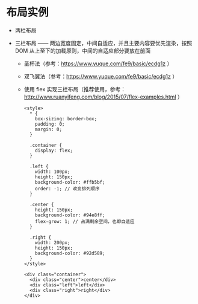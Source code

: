 # 布局实例

- 两栏布局
- 三栏布局 —— 两边宽度固定，中间自适应，并且主要内容要优先渲染，按照 DOM 从上至下的加载原则，中间的自适应部分要放在前面

  - 圣杯法（参考：https://www.yuque.com/fe9/basic/ecdg1z ）
  - 双飞翼法（参考：https://www.yuque.com/fe9/basic/ecdg1z ）
  - 使用 flex 实现三栏布局（推荐使用，参考：http://www.ruanyifeng.com/blog/2015/07/flex-examples.html ）

    ```
    <style>
      * {
        box-sizing: border-box;
        padding: 0;
        margin: 0;
      }

      .container {
        display: flex;
      }

      .left {
        width: 100px;
        height: 150px;
        background-color: #ffb5bf;
        order: -1; // 改变排列顺序
      }

      .center {
        height: 150px;
        background-color: #94e8ff;
        flex-grow: 1; // 占满剩余空间，也即自适应
      }

      .right {
        width: 200px;
        height: 150px;
        background-color: #92d589;
      }
    </style>

    <div class="container">
      <div class="center">center</div>
      <div class="left">left</div>
      <div class="right">right</div>
    </div>
    ```
